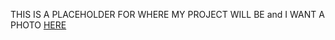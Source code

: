 THIS IS A PLACEHOLDER FOR WHERE MY PROJECT WILL BE
and I WANT A PHOTO [HERE](BF351C6B-EB4B-418C-AA36-2E3943593182.jpeg)
